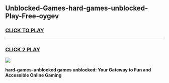 
## Unblocked-Games-hard-games-unblocked-Play-Free-oygev
<h3>
<a href="https://premium76.site?title=hard-games-unblocked&ref=21A">CLICK TO PLAY</a></h3>
<hr>

<h3>
<a href="https://premium76.site?title=hard-games-unblocked&ref=21A">CLICK 2 PLAY</a>
  
</h3>

<a href="https://premium76.site?title=hard-games-unblocked&ref=21A"><img src="https://clearcache.store/games.png"></a>


**hard-games-unblocked games unblocked: Your Gateway to Fun and Accessible Online Gaming**
